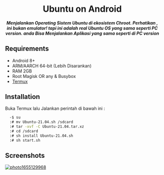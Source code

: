 
<h1 align="center">Ubuntu on Android</h1>

<h5 align="center">Menjalankan Operating Sistem Ubuntu di ekosistem Chroot. Perhatikan , ini bukan emulator! tapi ini adalah real Ubuntu OS yang sama seperti PC version.
anda Bisa Menjalankan Aplikasi yang sama seperti di PC version</h5>

## Requirements

 - Android 8+
 - ARM/AARCH 64-bit (Lebih Disarankan)
 - RAM 2GB
 - Root Magisk OR any & Busybox
 - [Termux](https://github.com/termux/termux-app/releases/tag/v0.118.0)


## Installation

Buka Termux lalu Jalankan perintah di bawah ini :

```bash
  -$ su
  :# mv Ubuntu-21.04.sh /sdcard
  :# tar -xvf -C Ubuntu-21.04.tar.xz
  :# cd /sdcard
  :# sh install Ubuntu-21.04.sh
  :# sh start.sh
```
    
## Screenshots

<a href="https://ibb.co/Q86Bbzg"><img src="https://i.ibb.co/ZHhsLtj/photo1655129968.jpg" alt="photo1655129968" border="0"></a>
